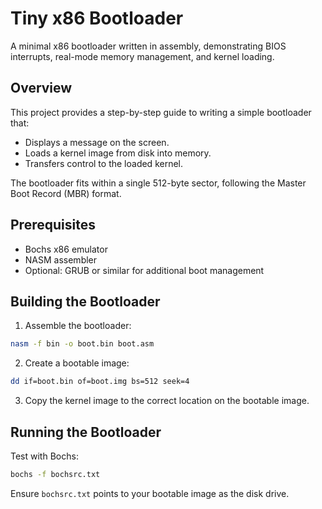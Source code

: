# Tiny x86 Bootloader

A minimal x86 bootloader written in assembly, demonstrating BIOS interrupts, real-mode memory management, and kernel loading.

## Overview

This project provides a step-by-step guide to writing a simple bootloader that:  

- Displays a message on the screen.  
- Loads a kernel image from disk into memory.  
- Transfers control to the loaded kernel.  

The bootloader fits within a single 512-byte sector, following the Master Boot Record (MBR) format.

## Prerequisites

- Bochs x86 emulator  
- NASM assembler  
- Optional: GRUB or similar for additional boot management  

## Building the Bootloader

1. Assemble the bootloader:  

```bash
nasm -f bin -o boot.bin boot.asm
```

2. Create a bootable image:  

```bash
dd if=boot.bin of=boot.img bs=512 seek=4
```

3. Copy the kernel image to the correct location on the bootable image.

## Running the Bootloader

Test with Bochs:  

```bash
bochs -f bochsrc.txt
```

Ensure `bochsrc.txt` points to your bootable image as the disk drive.
